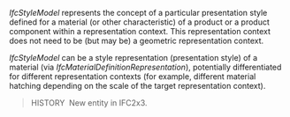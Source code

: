 _IfcStyleModel_ represents the concept of a particular presentation style defined for a material (or other characteristic) of a product or a product component within a representation context. This representation context does not need to be (but may be) a geometric representation context.

_IfcStyleModel_ can be a style representation (presentation style) of a material (via _IfcMaterialDefinitionRepresentation_), potentially differentiated for different representation contexts (for example, different material hatching depending on the scale of the target representation context).

> HISTORY&nbsp; New entity in IFC2x3.